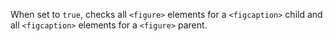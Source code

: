 When set to `true`, checks all `<figure>` elements for a `<figcaption>` child and all `<figcaption>` elements for a `<figure>` parent.